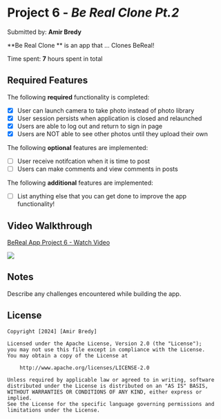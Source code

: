 # Project 6 - *Be Real Clone Pt.2*

Submitted by: **Amir Bredy**

**Be Real Clone ** is an app that ... Clones BeReal!

Time spent: **7** hours spent in total

## Required Features

The following **required** functionality is completed:

- [X] User can launch camera to take photo instead of photo library
- [X] User session persists when application is closed and relaunched
- [X] Users are able to log out and return to sign in page
- [X] Users are NOT able to see other photos until they upload their own	
 
The following **optional** features are implemented:

- [ ] User receive notifcation when it is time to post
- [ ] Users can make comments and view comments in posts	

The following **additional** features are implemented:

- [ ] List anything else that you can get done to improve the app functionality!

## Video Walkthrough

<div>
    <a href="https://www.loom.com/share/f1ea787b984b43869703c90cdeb23128">
      <p>BeReal App Project 6 - Watch Video</p>
    </a>
    <a href="https://www.loom.com/share/f1ea787b984b43869703c90cdeb23128">
      <img style="max-width:300px;" src="https://cdn.loom.com/sessions/thumbnails/f1ea787b984b43869703c90cdeb23128-with-play.gif">
    </a>
  </div>

## Notes

Describe any challenges encountered while building the app.

## License

    Copyright [2024] [Amir Bredy]

    Licensed under the Apache License, Version 2.0 (the "License");
    you may not use this file except in compliance with the License.
    You may obtain a copy of the License at

        http://www.apache.org/licenses/LICENSE-2.0

    Unless required by applicable law or agreed to in writing, software
    distributed under the License is distributed on an "AS IS" BASIS,
    WITHOUT WARRANTIES OR CONDITIONS OF ANY KIND, either express or implied.
    See the License for the specific language governing permissions and
    limitations under the License.
